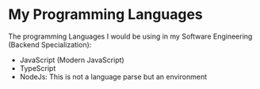 # My Programming Languages

The programming Languages I would be using in my Software Engineering (Backend Specialization):

* JavaScript (Modern JavaScript)
* TypeScript
* NodeJs: This is not a language parse but an environment
